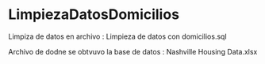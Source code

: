 # LimpiezaDatosDomicilios
Limpiza de datos en archivo : Limpieza de datos con domicilios.sql

Archivo de dodne se obtvuvo la base de datos : Nashville Housing Data.xlsx
